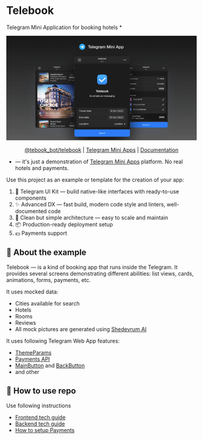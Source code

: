 # Telebook

Telegram Mini Application for booking hotels *

<p align="center">
  <a href="https://t.me/tebook_bot/telebook">
    <picture>
      <source media="(prefers-color-scheme: dark)"  srcset="./docs/assets/cover.png">
      <source media="(prefers-color-scheme: light)" srcset="./docs/assets/cover-light.png">
      <img alt="Editor.js Logo" src="./docs/assets/cover.png">
    </picture>
  </a>
</p>

<p align="center">
 <a href="https://t.me/tebook_bot/telebook">@tebook_bot/telebook</a> |
  <a href="https://core.telegram.org/bots/webapps">Telegram Mini Apps</a> |
  <a href="#how-to-use-repo">Documentation</a>
</p>

* — it's just a demonstration of [Telegram Mini Apps](https://core.telegram.org/bots/webapps) platform. No real hotels and payments.

Use this project as an example or template for the creation of your app:

1. 🧩 Telegram UI Kit — build native-like interfaces with ready-to-use components
2. ✨ Advanced DX — fast build, modern code style and linters, well-documented code
3. 💎 Clean but simple architecture — easy to scale and maintain
4. 📦 Production-ready deployment setup
5. 💵 Payments support

## 👋 About the example

Telebook — is a kind of booking app that runs inside the Telegram. It provides several screens demonstrating different abilities: list views, cards, animations, forms, payments, etc.

It uses mocked data:
- Cities available for search
- Hotels
- Rooms
- Reviews
- All mock pictures are generated using [Shedevrum AI](https://shedevrum.ai)

It uses following Telegram Web App features:

- [ThemeParams](https://core.telegram.org/bots/webapps#themeparams)
- [Payments API](https://core.telegram.org/bots/payments)
- [MainButton](https://core.telegram.org/bots/webapps#mainbutton) and [BackButton](https://core.telegram.org/bots/webapps#backbutton)
- and other

## 📖 How to use repo

Use following instructions

- [Frontend tech guide](./client/README.md)
- [Backend tech guide](./server/README.md)
- [How to setup Payments](./docs/Payments.md)

